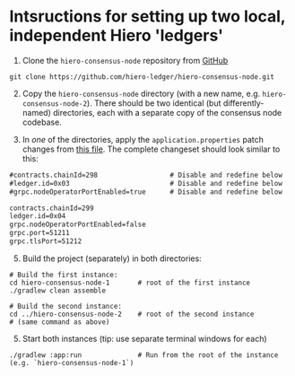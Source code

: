 # Intsructions for setting up two local, independent Hiero 'ledgers'

1. Clone the `hiero-consensus-node` repository from [GitHub](https://github.com/hiero-ledger/hiero-consensus-node)

```
git clone https://github.com/hiero-ledger/hiero-consensus-node.git
```

2. Copy the `hiero-consensus-node` directory (with a new name, e.g. `hiero-consensus-node-2`).
   There should be two identical (but differently-named) directories, each with a separate copy of the
   consensus node codebase.

3. In _one_ of the directories, apply the `application.properties` patch changes from [this file](../configuration/dev/clpr-application.properties.patch).
   The complete changeset should look similar to this:

```diff
#contracts.chainId=298                  # Disable and redefine below
#ledger.id=0x03                         # Disable and redefine below
#grpc.nodeOperatorPortEnabled=true      # Disable and redefine below

contracts.chainId=299
ledger.id=0x04
grpc.nodeOperatorPortEnabled=false
grpc.port=51211
grpc.tlsPort=51212
```

5. Build the project (separately) in both directories:

```
# Build the first instance:
cd hiero-consensus-node-1       # root of the first instance
./gradlew clean assemble

# Build the second instance:
cd ../hiero-consensus-node-2    # root of the second instance
# (same command as above)
```

5. Start both instances (tip: use separate terminal windows for each)

```
./gradlew :app:run              # Run from the root of the instance (e.g. `hiero-consensus-node-1`)
```
